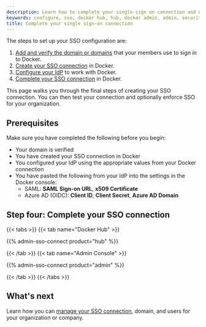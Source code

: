 ```yaml
---
description: Learn how to complete your single-sign on connection and next steps for enabling SSO.
keywords: configure, sso, docker hub, hub, docker admin, admin, security
title: Complete your single sign-on connection
---
```


The steps to set up your SSO configuration are:

1. [Add and verify the domain or domains](/security/for-admins/single-sign-on/configure#step-one-add-and-verify-your-domain) that your members use to sign in to Docker.
2. [Create your SSO connection](/security/for-admins/single-sign-on/configure#step-two-create-an-sso-connection-in-docker) in Docker.
3. [Configure your IdP](/security/for-admins/single-sign-on/configure/configure-idp#step-three-configure-your-idp-to-work-with-docker) to work with Docker.
4. [Complete your SSO connection](#step-four-complete-your-sso-connection) in Docker.

This page walks you through the final steps of creating your SSO connection. You can then test your connection and optionally enforce SSO for your organization.

## Prerequisites

Make sure you have completed the following before you begin:

- Your domain is verified
- You have created your SSO connection in Docker
- You configured your IdP using the appropriate values from your Docker connection
- You have pasted the following from your IdP into the settings in the Docker console:
    - SAML: **SAML Sign-on URL**, **x509 Certificate**
    - Azure AD (OIDC): **Client ID**, **Client Secret**, **Azure AD Domain**

## Step four: Complete your SSO connection

{{< tabs >}}
{{< tab name="Docker Hub" >}}

{{% admin-sso-connect product="hub" %}}

{{< /tab >}}
{{< tab name="Admin Console" >}}

{{% admin-sso-connect product="admin" %}}

{{< /tab >}}
{{< /tabs >}}

## What's next

Learn how you can [manage your SSO connection](../manage/_index.md), domain, and users for your organization or company.
